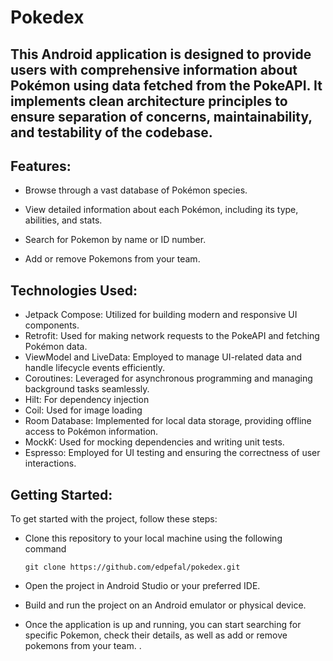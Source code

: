 # Pokedex
## This Android application is designed to provide users with comprehensive information about Pokémon using data fetched from the PokeAPI. It implements clean architecture principles to ensure separation of concerns, maintainability, and testability of the codebase.

## Features:

- Browse through a vast database of Pokémon species.

- View detailed information about each Pokémon, including its type, abilities, and stats.

- Search for Pokemon by name or ID number.

- Add or remove Pokemons from your team.

## Technologies Used:
- Jetpack Compose: Utilized for building modern and responsive UI components.
- Retrofit: Used for making network requests to the PokeAPI and fetching Pokémon data.
- ViewModel and LiveData: Employed to manage UI-related data and handle lifecycle events efficiently.
- Coroutines: Leveraged for asynchronous programming and managing background tasks seamlessly.
- Hilt: For dependency injection
- Coil: Used for image loading
- Room Database: Implemented for local data storage, providing offline access to Pokémon information.
- MockK: Used for mocking dependencies and writing unit tests.
- Espresso: Employed for UI testing and ensuring the correctness of user interactions.

## Getting Started:
To get started with the project, follow these steps:

- Clone this repository to your local machine using the following command
  ```
  git clone https://github.com/edpefal/pokedex.git
  ```
- Open the project in Android Studio or your preferred IDE.

- Build and run the project on an Android emulator or physical device.

- Once the application is up and running, you can start searching for specific Pokemon, check their details, as well as add or remove pokemons from your team.  .


